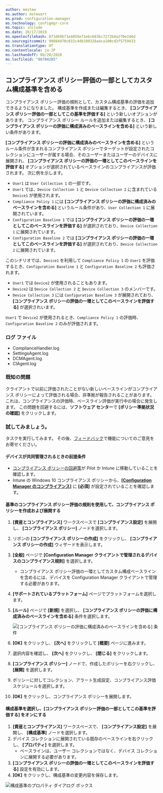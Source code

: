 ```yaml
---
author: mestew
ms.author: mstewart
ms.prod: configuration-manager
ms.technology: configmgr-core
ms.topic: include
ms.date: 10/17/2019
ms.openlocfilehash: 073d69b71e4059e71ebc683bc7272b4a270e246d
ms.sourcegitcommit: 99084d70c032c4db109328a4ca100cd3f5759433
ms.translationtype: HT
ms.contentlocale: ja-JP
ms.lasthandoff: 08/20/2020
ms.locfileid: "88704205"
---
```

## <a name="include-custom-configuration-baselines-as-part-of-compliance-policy-assessment"></a><a name="bkmk_CAbaselines"></a> コンプライアンス ポリシー評価の一部としてカスタム構成基準を含める

コンプライアンス ポリシー評価の規則として、カスタム構成基準の評価を追加できるようになりました。 構成基準を作成または編集するとき、 **[コンプライアンス ポリシー評価の一部としてこの基準を評価する]** という新しいオプションがあります。 コンプライアンス ポリシー ルールを追加または編集するとき、 **[コンプライアンス ポリシーの評価に構成済みのベースラインを含める]** という新しい条件があります。

**[コンプライアンス ポリシーの評価に構成済みのベースラインを含める]** というルール条件が含まれるコンプライアンス ポリシーでターゲットが設定されたコレクションにユーザーが属する場合、そのユーザーまたはユーザーのデバイスに展開され、 **[コンプライアンス ポリシーの評価の一環としてこのベースラインを評価する]** オプションが選択されているベースラインのコンプライアンスが評価されます。 次に例を示します。

- `User1` は `User Collection 1` の一部です。
- `User1` では、`Device Collection 1` と `Device Collection 2` に含まれている `Device1` が使用されます。
- `Compliance Policy 1` には **[コンプライアンス ポリシーの評価に構成済みのベースラインを含める]** というルール条件があり、`User Collection 1` に展開されています。
- `Configuration Baseline 1` では **[コンプライアンス ポリシーの評価の一環としてこのベースラインを評価する]** が選択されており、`Device Collection 1` に展開されています。
- `Configuration Baseline 2` では **[コンプライアンス ポリシーの評価の一環としてこのベースラインを評価する]** が選択されており、`Device Collection 2` に展開されています。

このシナリオでは、`Device1` を利用して `Compliance Policy 1` の `User1` を評価するとき、`Configuration Baseline 1` と `Configuration Baseline 2` も評価されます。

- `User1` では `Device2` が使用されることもあります。
- `Device2` は `Device Collection 2` と `Device Collection 3` のメンバーです。
- `Device Collection 3` には `Configuration Baseline 3` が展開されており、 **[コンプライアンス ポリシーの評価の一環としてこのベースラインを評価する]** が選択されいます。

`User1` で `Device2` が使用されるとき、`Compliance Policy 1` の評価時、`Configuration Baseline 2` のみが評価されます。

### <a name="log-files"></a><a name="bkmk_CA-Logs"></a> ログ ファイル

- ComplianceHandler.log
- SettingsAgent.log
- DCMAgent.log
- CIAgent.log

### <a name="known-issues"></a>既知の問題
<!--5582516-->
クライアントで以前に評価されたことがない新しいベースラインがコンプライアンス ポリシーによって評価される場合、非準拠が報告されることがあります。 これは、コンプライアンスの評価時、ベースライン評価が実行中の場合に発生します。 この問題を回避するには、**ソフトウェア センター**で **[ポリシー準拠状況の確認]** をクリックします。

### <a name="try-it-out"></a>試してみましょう。

タスクを実行してみます。 その後、[フィードバック](../../../../understand/find-help.md#product-feedback)で機能についてのご意見をお寄せください。

#### <a name="prerequisites-when-the-devices-are-co-managed"></a>デバイスが共同管理されるときの前提条件

- [コンプライアンス ポリシーの回避策](../../../../../comanage/workloads.md#compliance-policies)が Pilot か Intune に移動していることを確認します。
- Intune の Windows 10 コンプライアンス ポリシーから、[**[Configuration Manager のコンプライアンス]**](/intune/protect/compliance-policy-create-windows#configuration-manager-compliance) に **[必須]** が設定されていることを確認します。

#### <a name="create-and-deploy-a-compliance-policy-with-a-rule-for-baseline-compliance-policy-assessment"></a>基準のコンプライアンス ポリシー評価の規則を使用して、コンプライアンス ポリシーを作成および展開する

1. **[資産とコンプライアンス]** ワークスペースで **[コンプライアンス設定]** を展開し、 **[コンプライアンス ポリシー]** ノードを選択します。
1. リボンの **[コンプライアンス ポリシーの作成]** をクリックし、 **[コンプライアンス ポリシーの作成]** ウィザードを表示します。
1. **[全般]** ページで **[Configuration Manager クライアントで管理されるデバイスのコンプライアンス規則]** を選択します。
   - コンプライアンス ポリシー評価の一環としてカスタム構成ベースラインを含めるには、デバイスを Configuration Manager クライアントで管理する必要があります。
1. **[サポートされているプラットフォーム]** ページでプラットフォームを選択します。
1. **[ルール]** ページで **[新規]** を選択し、 **[コンプライアンス ポリシーの評価に構成済みのベースラインを含める]** 条件を選択します。

   ![[コンプライアンス ポリシーの評価に構成済みのベースラインを含める] 条件](../../media/3608345-create-compliance-policy-rule.png)

1. **[OK]** をクリックし、 **[次へ]** をクリックして **[概要]** ページに進みます。
1. 選択内容を確認し、 **[次へ]** をクリックし、 **[閉じる]** をクリックします。
1. **[コンプライアンス ポリシー]** ノードで、作成したポリシーを右クリックし、 **[展開]** を選択します。
1. ポリシーに対してコレクション、アラート生成設定、コンプライアンス評価スケジュールを選択します。
1. **[OK]** をクリックし、コンプライアンス ポリシーを展開します。


#### <a name="select-a-configuration-baseline-and-check-evaluate-this-baseline-as-part-of-compliance-policy-assessment"></a>構成基準を選択し、[コンプライアンス ポリシー評価の一部としてこの基準を評価する] をオンにする

1. **[資産とコンプライアンス]** ワークスペースで、 **[コンプライアンス設定]** を展開し、 **[構成基準]** ノードを選択します。
1. デバイス コレクションに展開されている既存のベースラインを右クリックし、 **[プロパティ]** を選択します。
   - ベースラインは、ユーザー コレクションではなく、デバイス コレクションに展開する必要があります。
1. **[コンプライアンス ポリシーの評価の一環としてこのベースラインを評価する]** 設定を有効にします。
1. **[OK]** をクリックし、構成基準の変更内容を保存します。

![構成基準のプロパティ ダイアログ ボックス](../../media/3608345-configuration-baseline-properties.png)